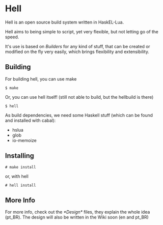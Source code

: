 Hell
====

Hell is an open source build system written in HaskEL-Lua.

Hell aims to being simple to script, yet very flexible,
but not letting go of the speed.

It's use is based on _Builders_ for any kind of stuff, that can be created or
modified on the fly very easily, which brings flexibility and extensibility.

Building
--------

For building hell, you can use make

    $ make

Or, you can use hell itself! (still not able to build, but the hellbuild is there)

    $ hell

As build dependencies, we need some Haskell stuff (which can be found and
installed with cabal):
- hslua
- glob
- io-memoize

Installing
----------

    # make install

or, with hell

    # hell install

More Info
---------

For more info, check out the _\*Design\*_ files, they explain the whole idea (pt\_BR).
The design will also be written in the Wiki soon (en and pt\_BR)
